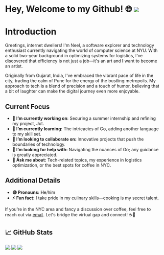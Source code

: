 # Hey, Welcome to my Github! 🌐 ![](https://komarev.com/ghpvc/?username=your-github-username&color=green)

# Introduction

Greetings, internet dwellers! I'm Neel, a software explorer and technology enthusiast currently navigating the world of computer science at NYU. With a solid two-year background in optimizing systems for logistics, I've discovered that efficiency is not just a job—it's an art and I want to become an artist.

Originally from Gujarat, India, I've embraced the vibrant pace of life in the city, trading the calm of Pune for the energy of the bustling metropolis. My approach to tech is a blend of precision and a touch of humor, believing that a bit of laughter can make the digital journey even more enjoyable.

## Current Focus

- **🔭 I’m currently working on:** Securing a summer internship and refining my project, Jot.
- **🌱 I’m currently learning:** The intricacies of Go, adding another language to my skill set.
- **👯 I’m looking to collaborate on:** Innovative projects that push the boundaries of technology.
- **🤔 I’m looking for help with:** Navigating the nuances of Go; any guidance is greatly appreciated.
- **💬 Ask me about:** Tech-related topics, my experience in logistics optimization, or the best spots for coffee in NYC.

## Additional Details

- **😄 Pronouns:** He/him
- **⚡ Fun fact:** I take pride in my culinary skills—cooking is my secret talent.

If you're in the NYC area and fancy a discussion over coffee, feel free to reach out via [email](mailto:neel701@gmail.com). Let's bridge the virtual gap and connect! ☕🌆

## &#x1f4c8; GitHub Stats

<a href="https://github.com/Neel-G-png/Neel-G-png">
  <img align="center" src="https://github-readme-stats.vercel.app/api/top-langs/?username=Neel-G-png&hide=javascript,html,tex&title_color=ffffff&text_color=c9cacc&icon_color=2bbc8a&bg_color=1d1f21&langs_count=3" />
</a>

<a href="https://github.com/Neel-G-png/Canary-The-social-media-monitor">
  <img align="center" src="https://github-readme-stats.vercel.app/api/pin/?username=Neel-G-png&repo=Canary-The-social-media-monitor&title_color=ffffff&text_color=c9cacc&icon_color=2bbc8a&bg_color=1d1f21" />
</a>


<a href="https://github.com/Neel-G-png/AR-frame-gift">
  <img align="center" src="https://github-readme-stats.vercel.app/api/pin/?username=Neel-G-png&repo=AR-frame-gift&title_color=ffffff&text_color=c9cacc&icon_color=2bbc8a&bg_color=1d1f20" />
</a>
